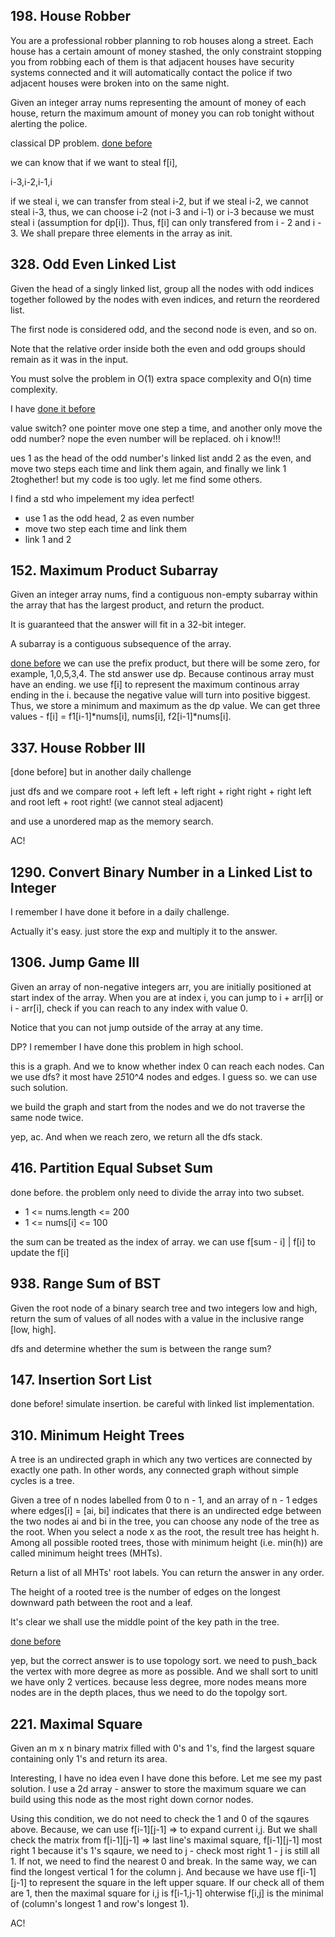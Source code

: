 ## 198. House Robber

You are a professional robber planning to rob houses along a street. Each house has a certain amount of money stashed, the only constraint stopping you from robbing each of them is that adjacent houses have security systems connected and it will automatically contact the police if two adjacent houses were broken into on the same night.

Given an integer array nums representing the amount of money of each house, return the maximum amount of money you can rob tonight without alerting the police.

classical DP problem. [done before](../Insights/198.md)

we can know that if we want to steal f[i], 

i-3,i-2,i-1,i

if we steal i, we can transfer from steal i-2, but if we steal i-2, we cannot steal i-3, thus, we can choose i-2 (not i-3 and i-1) or i-3
because we must steal i (assumption for dp[i]). Thus, f[i] can only transfered from i - 2 and i - 3. We shall prepare three elements in the array as init.

## 328. Odd Even Linked List

Given the head of a singly linked list, group all the nodes with odd indices together followed by the nodes with even indices, and return the reordered list.

The first node is considered odd, and the second node is even, and so on.

Note that the relative order inside both the even and odd groups should remain as it was in the input.

You must solve the problem in O(1) extra space complexity and O(n) time complexity.

I have [done it before](../Insights/328.md)

value switch? one pointer move one step a time, and another only move the odd number? nope the even number will be replaced. oh i know!!!

ues 1 as the head of the odd number's linked list andd 2 as the even, and move two steps each time and link them again, and finally we link 1 2toghether! but my code is too ugly. let me find some others.

I find a std who impelement my idea perfect!

* use 1 as the odd head, 2 as even number
* move two step each time and link them
* link 1 and 2

## 152. Maximum Product Subarray

Given an integer array nums, find a contiguous non-empty subarray within the array that has the largest product, and return the product.

It is guaranteed that the answer will fit in a 32-bit integer.

A subarray is a contiguous subsequence of the array.

[done before](../Insights/152.md) we can use the prefix product, but there will be some zero, for example, 1,0,5,3,4. The std answer use dp. Because continous array must have an ending. we use f[i] to represent the maximum continous array ending in the i. because the negative value will turn into positive biggest. Thus, we store a minimum and maximum as the dp value. We can get three values - f[i] = f1[i-1]*nums[i], nums[i], f2[i-1]*nums[i].

## 337. House Robber III

[done before] but in another daily challenge

just dfs and we compare root + left left + left right + right right + right left and root left + root right! (we cannot steal adjacent)

and use a unordered map as the memory search.

AC!

## 1290. Convert Binary Number in a Linked List to Integer

I remember I have done it before in a daily challenge.

Actually it's easy. just store the exp and multiply it to the answer.

## 1306. Jump Game III

Given an array of non-negative integers arr, you are initially positioned at start index of the array. When you are at index i, you can jump to i + arr[i] or i - arr[i], check if you can reach to any index with value 0.

Notice that you can not jump outside of the array at any time.

DP? I remember I have done this problem in high school.

this is a graph. And we to know whether index 0 can reach each nodes. Can we use dfs? it most have 2*5*10^4 nodes and edges. I guess so. we can use such solution.

we build the graph and start from the nodes and we do not traverse the same node twice.

yep, ac. And when we reach zero, we return all the dfs stack.

## 416. Partition Equal Subset Sum

done before. the problem only need to divide the array into two subset.

* 1 <= nums.length <= 200
* 1 <= nums[i] <= 100

the sum can be treated as the index of array. we can use f[sum - i] | f[i] to update the f[i]

## 938. Range Sum of BST

Given the root node of a binary search tree and two integers low and high, return the sum of values of all nodes with a value in the inclusive range [low, high].

dfs and determine whether the sum is between the range sum?

## 147. Insertion Sort List

done before! simulate insertion. be careful with linked list implementation.

## 310. Minimum Height Trees

A tree is an undirected graph in which any two vertices are connected by exactly one path. In other words, any connected graph without simple cycles is a tree.

Given a tree of n nodes labelled from 0 to n - 1, and an array of n - 1 edges where edges[i] = [ai, bi] indicates that there is an undirected edge between the two nodes ai and bi in the tree, you can choose any node of the tree as the root. When you select a node x as the root, the result tree has height h. Among all possible rooted trees, those with minimum height (i.e. min(h))  are called minimum height trees (MHTs).

Return a list of all MHTs' root labels. You can return the answer in any order.

The height of a rooted tree is the number of edges on the longest downward path between the root and a leaf.

It's clear we shall use the middle point of the key path in the tree.

[done before](../Insights/310.md) 

yep, but the correct answer is to use topology sort. we need to push_back the vertex with more degree as more as possible. And we shall sort to unitl we have only 2 vertices. because less degree, more nodes means more nodes are in the depth places, thus we need to do the topolgy sort.

## 221. Maximal Square

Given an m x n binary matrix filled with 0's and 1's, find the largest square containing only 1's and return its area.

Interesting, I have no idea even I have done this before. Let me see my past solution. I use a 2d array - answer to store the maximum square we can build using this node as the most right down cornor nodes.

Using this condition, we do not need to check the 1 and 0 of the sqaures above. Because, we can use f[i-1][j-1] => to expand current i,j. But we shall check the matrix from f[i-1][j-1] => last line's maximal square, f[i-1][j-1] most right 1 because it's 1's sqaure, we need to j - check most right 1 - j is still all 1. If not, we need to find the nearest 0 and break. In the same way, we can find the longest vertical 1 for the column j. And because we have use f[i-1][j-1] to represent the square in the left upper square. If our check all of them are 1, then the maximal square for i,j is f[i-1,j-1] ohterwise f[i,j] is the minimal of (column's longest 1 and row's longest 1).

AC!